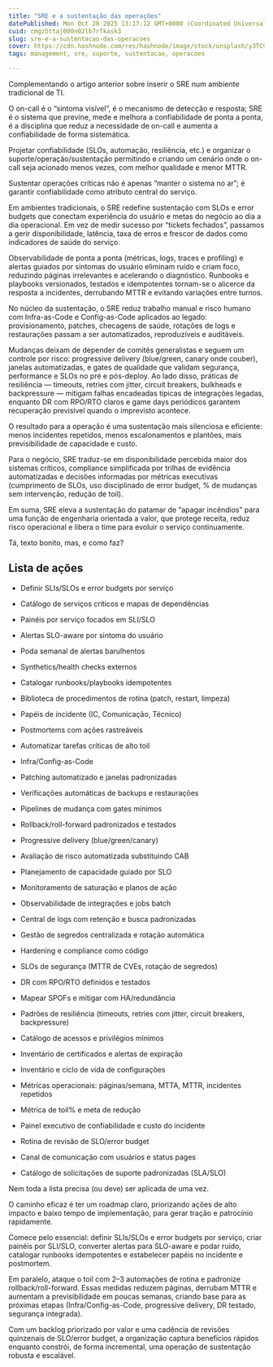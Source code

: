 ```yaml
---
title: "SRE e a sustentação das operações"
datePublished: Mon Oct 20 2025 13:17:12 GMT+0000 (Coordinated Universal Time)
cuid: cmgz5ttaj000n02lb7rfkask3
slug: sre-e-a-sustentacao-das-operacoes
cover: https://cdn.hashnode.com/res/hashnode/image/stock/unsplash/y3TC9H0261s/upload/f85f241b342f520725b322bf55bf4e50.jpeg
tags: management, sre, suporte, sustentacao, operacoes

---
```


Complementando o artigo anterior sobre inserir o SRE num ambiente tradicional de TI.

O on-call é o “sintoma visível”, é o mecanismo de detecção e resposta; SRE é o sistema que previne, mede e melhora a confiabilidade de ponta a ponta, é a disciplina que reduz a necessidade de on-call e aumenta a confiabilidade de forma sistemática.

Projetar confiabilidade (SLOs, automação, resiliência, etc.) e organizar o suporte/operação/sustentação permitindo e criando um cenário onde o on-call seja acionado menos vezes, com melhor qualidade e menor MTTR.

Sustentar operações críticas não é apenas “manter o sistema no ar”; é garantir confiabilidade como atributo central do serviço.

Em ambientes tradicionais, o SRE redefine sustentação com SLOs e error budgets que conectam experiência do usuário e metas do negócio ao dia a dia operacional. Em vez de medir sucesso por “tickets fechados”, passamos a gerir disponibilidade, latência, taxa de erros e frescor de dados como indicadores de saúde do serviço.

Observabilidade de ponta a ponta (métricas, logs, traces e profiling) e alertas guiados por sintomas do usuário eliminam ruído e criam foco, reduzindo páginas irrelevantes e acelerando o diagnóstico. Runbooks e playbooks versionados, testados e idempotentes tornam-se o alicerce da resposta a incidentes, derrubando MTTR e evitando variações entre turnos.

No núcleo da sustentação, o SRE reduz trabalho manual e risco humano com Infra-as-Code e Config-as-Code aplicados ao legado: provisionamento, patches, checagens de saúde, rotações de logs e restaurações passam a ser automatizados, reproduzíveis e auditáveis.

Mudanças deixam de depender de comitês generalistas e seguem um controle por risco: progressive delivery (blue/green, canary onde couber), janelas automatizadas, e gates de qualidade que validam segurança, performance e SLOs no pré e pós-deploy. Ao lado disso, práticas de resiliência — timeouts, retries com jitter, circuit breakers, bulkheads e backpressure — mitigam falhas encadeadas típicas de integrações legadas, enquanto DR com RPO/RTO claros e game days periódicos garantem recuperação previsível quando o imprevisto acontece.

O resultado para a operação é uma sustentação mais silenciosa e eficiente: menos incidentes repetidos, menos escalonamentos e plantões, mais previsibilidade de capacidade e custo.

Para o negócio, SRE traduz-se em disponibilidade percebida maior dos sistemas críticos, compliance simplificada por trilhas de evidência automatizadas e decisões informadas por métricas executivas (cumprimento de SLOs, uso disciplinado de error budget, % de mudanças sem intervenção, redução de toil).

Em suma, SRE eleva a sustentação do patamar de “apagar incêndios” para uma função de engenharia orientada a valor, que protege receita, reduz risco operacional e libera o time para evoluir o serviço continuamente.

Tá, texto bonito, mas, e como faz?  

## Lista de ações

* Definir SLIs/SLOs e error budgets por serviço
    
* Catálogo de serviços críticos e mapas de dependências
    
* Painéis por serviço focados em SLI/SLO
    
* Alertas SLO-aware por sintoma do usuário
    
* Poda semanal de alertas barulhentos
    
* Synthetics/health checks externos
    
* Catalogar runbooks/playbooks idempotentes
    
* Biblioteca de procedimentos de rotina (patch, restart, limpeza)
    
* Papéis de incidente (IC, Comunicação, Técnico)
    
* Postmortems com ações rastreáveis
    
* Automatizar tarefas críticas de alto toil
    
* Infra/Config-as-Code
    
* Patching automatizado e janelas padronizadas
    
* Verificações automáticas de backups e restaurações
    
* Pipelines de mudança com gates mínimos
    
* Rollback/roll-forward padronizados e testados
    
* Progressive delivery (blue/green/canary)
    
* Avaliação de risco automatizada substituindo CAB
    
* Planejamento de capacidade guiado por SLO
    
* Monitoramento de saturação e planos de ação
    
* Observabilidade de integrações e jobs batch
    
* Central de logs com retenção e busca padronizadas
    
* Gestão de segredos centralizada e rotação automática
    
* Hardening e compliance como código
    
* SLOs de segurança (MTTR de CVEs, rotação de segredos)
    
* DR com RPO/RTO definidos e testados
    
* Mapear SPOFs e mitigar com HA/redundância
    
* Padrões de resiliência (timeouts, retries com jitter, circuit breakers, backpressure)
    
* Catálogo de acessos e privilégios mínimos
    
* Inventário de certificados e alertas de expiração
    
* Inventário e ciclo de vida de configurações
    
* Métricas operacionais: páginas/semana, MTTA, MTTR, incidentes repetidos
    
* Métrica de toil% e meta de redução
    
* Painel executivo de confiabilidade e custo do incidente
    
* Rotina de revisão de SLO/error budget
    
* Canal de comunicação com usuários e status pages
    
* Catálogo de solicitações de suporte padronizadas (SLA/SLO)
    

Nem toda a lista precisa (ou deve) ser aplicada de uma vez.

O caminho eficaz é ter um roadmap claro, priorizando ações de alto impacto e baixo tempo de implementação, para gerar tração e patrocínio rapidamente.

Comece pelo essencial: definir SLIs/SLOs e error budgets por serviço, criar painéis por SLI/SLO, converter alertas para SLO-aware e podar ruído, catalogar runbooks idempotentes e estabelecer papéis no incidente e postmortem.

Em paralelo, ataque o toil com 2–3 automações de rotina e padronize rollback/roll-forward. Essas medidas reduzem páginas, derrubam MTTR e aumentam a previsibilidade em poucas semanas, criando base para as próximas etapas (Infra/Config-as-Code, progressive delivery, DR testado, segurança integrada).

Com um backlog priorizado por valor e uma cadência de revisões quinzenais de SLO/error budget, a organização captura benefícios rápidos enquanto constrói, de forma incremental, uma operação de sustentação robusta e escalável.